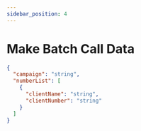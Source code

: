 ```yaml
---
sidebar_position: 4
---
```


# Make Batch Call Data



```json
{
  "campaign": "string",
  "numberList": [
    {
      "clientName": "string",
      "clientNumber": "string"
    }
  ]
}
```